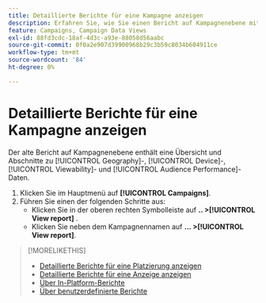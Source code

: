 ```yaml
---
title: Detaillierte Berichte für eine Kampagne anzeigen
description: Erfahren Sie, wie Sie einen Bericht auf Kampagnenebene mit Abschnitten zu Geografie, Gerät, Sichtbarkeit und Zielgruppenleistung öffnen.
feature: Campaigns, Campaign Data Views
exl-id: 88fd3cdc-18af-4d3c-a93e-88058d56aabc
source-git-commit: 0f0a2e907d39900968b29c3b59c8034b604911ce
workflow-type: tm+mt
source-wordcount: '84'
ht-degree: 0%

---
```


# Detaillierte Berichte für eine Kampagne anzeigen

Der alte Bericht auf Kampagnenebene enthält eine Übersicht und Abschnitte zu [!UICONTROL Geography]-, [!UICONTROL Device]-, [!UICONTROL Viewability]- und [!UICONTROL Audience Performance]-Daten.

1. Klicken Sie im Hauptmenü auf **[!UICONTROL Campaigns]**.
1. Führen Sie einen der folgenden Schritte aus:
   * Klicken Sie in der oberen rechten Symbolleiste auf **.. >[!UICONTROL View report]** .
   * Klicken Sie neben dem Kampagnennamen auf **... >[!UICONTROL View report]**.

>[!MORELIKETHIS]
>
>* [Detaillierte Berichte für eine Platzierung anzeigen](/help/dsp/campaign-management/placements/placement-view-report.md)
>* [Detaillierte Berichte für eine Anzeige anzeigen](/help/dsp/campaign-management/ads/ad-view-report.md)
>* [Über In-Platform-Berichte](/help/dsp/campaign-management/reports/campaign-reports-about.md)
>* [Über benutzerdefinierte Berichte](/help/dsp/reports/report-about.md)

